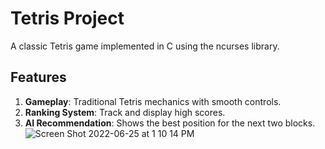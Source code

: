 # Tetris Project

A classic Tetris game implemented in C using the ncurses library.

## Features

1. **Gameplay**: Traditional Tetris mechanics with smooth controls.
2. **Ranking System**: Track and display high scores.
3. **AI Recommendation**: Shows the best position for the next two blocks.
![Screen Shot 2022-06-25 at 1 10 14 PM](https://user-images.githubusercontent.com/77961560/175757529-3bf1cfbd-e4a7-4976-ac6f-39598f0c5551.jpg)
